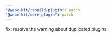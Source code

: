 ```yaml
---
"@webx-kit/rsbuild-plugin": patch
"@webx-kit/core-plugin": patch
---
```


fix: resolve the warning about duplicated plugins
